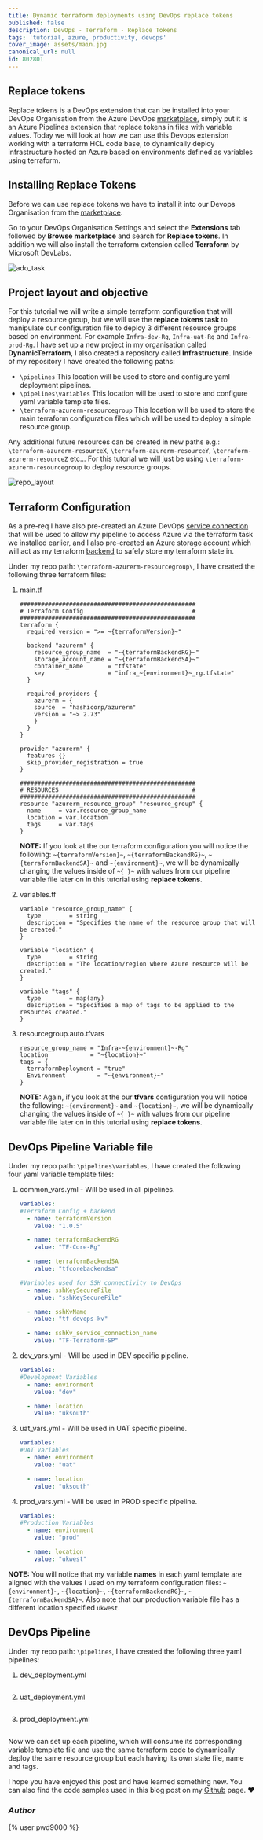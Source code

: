 ```yaml
---
title: Dynamic terraform deployments using DevOps replace tokens
published: false
description: DevOps - Terraform - Replace Tokens
tags: 'tutorial, azure, productivity, devops'
cover_image: assets/main.jpg
canonical_url: null
id: 802801
---
```


## Replace tokens

Replace tokens is a DevOps extension that can be installed into your DevOps Organisation from the Azure DevOps [marketplace](https://marketplace.visualstudio.com/items?itemName=qetza.replacetokens), simply put it is an Azure Pipelines extension that replace tokens in files with variable values. Today we will look at how we can use this Devops extension working with a terraform HCL code base, to dynamically deploy infrastructure hosted on Azure based on environments defined as variables using terraform.

## Installing Replace Tokens

Before we can use replace tokens we have to install it into our Devops Organisation from the [marketplace](https://marketplace.visualstudio.com/items?itemName=qetza.replacetokens).  

Go to your DevOps Organisation Settings and select the **Extensions** tab followed by **Browse marketplace** and search for **Replace tokens**. In addition we will also install the terraform extension called **Terraform** by Microsoft DevLabs.

![ado_task](./assets/ado_task.jpg)

## Project layout and objective

For this tutorial we will write a simple terraform configuration that will deploy a resource group, but we will use the **replace tokens task** to manipulate our configuration file to deploy 3 different resource groups based on environment. For example `Infra-dev-Rg`, `Infra-uat-Rg` and `Infra-prod-Rg`. I have set up a new project in my organisation called **DynamicTerraform**, I also created a repository called **Infrastructure**. Inside of my repository I have created the following paths:

- `\pipelines` This location will be used to store and configure yaml deployment pipelines.
- `\pipelines\variables` This location will be used to store and configure yaml variable template files.
- `\terraform-azurerm-resourcegroup` This location will be used to store the main terraform configuration files which will be used to deploy a simple resource group.

Any additional future resources can be created in new paths e.g.: `\terraform-azurerm-resourceX`, `\terraform-azurerm-resourceY`, `\terraform-azurerm-resourceZ` etc... For this tutorial we will just be using `\terraform-azurerm-resourcegroup` to deploy resource groups.

![repo_layout](./assets/repo_layout.jpg)

## Terraform Configuration

As a pre-req I have also pre-created an Azure DevOps [service connection](https://docs.microsoft.com/en-us/azure/devops/pipelines/library/service-endpoints?view=azure-devops&tabs=yaml#create-a-service-connection) that will be used to allow my pipeline to access Azure via the terraform task we installed earlier, and I also pre-created an Azure storage account which will act as my terraform [backend](https://www.terraform.io/docs/language/settings/backends/azurerm.html) to safely store my terraform state in.  

Under my repo path: `\terraform-azurerm-resourcegroup\`, I have created the following three terraform files:

1. main.tf

    ```hcl
    ##################################################
    # Terraform Config                               #
    ##################################################
    terraform {
      required_version = ">= ~{terraformVersion}~"

      backend "azurerm" {
        resource_group_name  = "~{terraformBackendRG}~"
        storage_account_name = "~{terraformBackendSA}~"
        container_name       = "tfstate"
        key                  = "infra_~{environment}~_rg.tfstate"
      }

      required_providers {
        azurerm = {
        source  = "hashicorp/azurerm"
        version = "~> 2.73"
        }
      }
    }

    provider "azurerm" {
      features {}
      skip_provider_registration = true
    }

    ##################################################
    # RESOURCES                                      #
    ##################################################
    resource "azurerm_resource_group" "resource_group" {
      name     = var.resource_group_name
      location = var.location
      tags     = var.tags
    }
    ```

    **NOTE:** If you look at the our terraform configuration you will notice the following: `~{terraformVersion}~`, `~{terraformBackendRG}~`, `~{terraformBackendSA}~` and `~{environment}~`, we will be dynamically changing the values inside of `~{ }~` with values from our pipeline variable file later on in this tutorial using **replace tokens**.

2. variables.tf

    ```hcl
    variable "resource_group_name" {
      type        = string
      description = "Specifies the name of the resource group that will be created."
    }

    variable "location" {
      type        = string
      description = "The location/region where Azure resource will be created."
    }

    variable "tags" {
      type        = map(any)
      description = "Specifies a map of tags to be applied to the resources created."
    }
    ```

3. resourcegroup.auto.tfvars

    ```hcl
    resource_group_name = "Infra-~{environment}~-Rg"
    location            = "~{location}~"
    tags = {
      terraformDeployment = "true"
      Environment         = "~{environment}~"
    }
    ```

    **NOTE:** Again, if you look at the our **tfvars** configuration you will notice the following: `~{environment}~` and `~{location}~`, we will be dynamically changing the values inside of `~{ }~` with values from our pipeline variable file later on in this tutorial using **replace tokens**.

## DevOps Pipeline Variable file

Under my repo path: `\pipelines\variables`, I have created the following four yaml variable template files:

1. common_vars.yml - Will be used in all pipelines.

    ```yml
    variables:
    #Terraform Config + backend
      - name: terraformVersion
        value: "1.0.5"

      - name: terraformBackendRG
        value: "TF-Core-Rg"

      - name: terraformBackendSA
        value: "tfcorebackendsa"

    #Variables used for SSH connectivity to DevOps
      - name: sshKeySecureFile
        value: "sshKeySecureFile"

      - name: sshKvName
        value: "tf-devops-kv"

      - name: sshKv_service_connection_name
        value: "TF-Terraform-SP"
    ```

2. dev_vars.yml - Will be used in DEV specific pipeline.

    ```yml
    variables:
    #Development Variables
      - name: environment
        value: "dev"

      - name: location
        value: "uksouth"
    ```

3. uat_vars.yml - Will be used in UAT specific pipeline.

    ```yml
    variables:
    #UAT Variables
      - name: environment
        value: "uat"

      - name: location
        value: "uksouth"
    ```

4. prod_vars.yml - Will be used in PROD specific pipeline.

    ```yml
    variables:
    #Production Variables
      - name: environment
        value: "prod"

      - name: location
        value: "ukwest"
    ```

**NOTE:** You will notice that my variable **names** in each yaml template are aligned with the values I used on my terraform configuration files: `~{environment}~`, `~{location}~`, `~{terraformBackendRG}~`, `~{terraformBackendSA}~`. Also note that our production variable file has a different location specified `ukwest`.

## DevOps Pipeline

Under my repo path: `\pipelines`, I have created the following three yaml pipelines:

1. dev_deployment.yml

    ```yml
    ```

2. uat_deployment.yml

    ```yml
    ```

3. prod_deployment.yml

    ```yml
    ```

Now we can set up each pipeline, which will consume its corresponding variable template file and use the same terraform code to dynamically deploy the same resource group but each having its own state file, name and tags.

I hope you have enjoyed this post and have learned something new. You can also find the code samples used in this blog post on my [Github](https://github.com/Pwd9000-ML/blog-devto/tree/master/posts/DevOps-Replace-Tokens/code) page. :heart:

### _Author_

{% user pwd9000 %}
